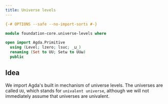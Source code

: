```yaml
---
title: Universe levels
---
```


```agda
{-# OPTIONS --safe --no-import-sorts #-}

module foundation-core.universe-levels where

open import Agda.Primitive
  using (Level; lzero; lsuc; _⊔_)
  renaming (Set to UU; Setω to UUω)
  public
```

## Idea

We import Agda's built in mechanism of universe levels. The universes are called `UU`, which stands for `univalent universe`, although we will not immediately assume that universes are univalent.
